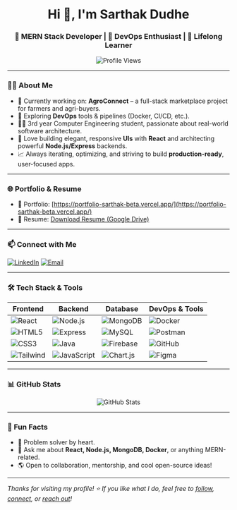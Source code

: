 <h1 align="center">Hi 👋, I'm Sarthak Dudhe</h1>
<h3 align="center">🚀 MERN Stack Developer | 🎯 DevOps Enthusiast | 🧠 Lifelong Learner</h3>

<p align="center">
  <img src="https://komarev.com/ghpvc/?username=sarthakdudhe&label=Profile%20views&color=0e75b6&style=flat" alt="Profile Views" />
</p>

---

### 👨‍💻 About Me

- 🔭 Currently working on: **AgroConnect** – a full-stack marketplace project for farmers and agri-buyers.
- 🌱 Exploring **DevOps** tools & pipelines (Docker, CI/CD, etc.).
- 🧑‍🎓 3rd year Computer Engineering student, passionate about real-world software architecture.
- 🎨 Love building elegant, responsive **UIs** with **React** and architecting powerful **Node.js/Express** backends.
- 📈 Always iterating, optimizing, and striving to build **production-ready**, user-focused apps.

---

### 🌐 Portfolio & Resume

- 🧩 Portfolio: [https://portfolio-sarthak-beta.vercel.app/](https://portfolio-sarthak-beta.vercel.app/)
- 📄 Resume: [Download Resume (Google Drive)](https://drive.google.com/file/d/1g9Nr9DKQW_mDE8XjZJTEcBJB5gsniitN/view?usp=drivesdk)

---

### 📫 Connect with Me

[![LinkedIn]([https://img.shields.io/badge/-LinkedIn-blue?logo=linkedin&style=for-the-badge)](https://linkedin.com/in/sarthak%20dudhe](https://www.linkedin.com/in/sarthak-dudhe-67155a327?utm_source=share&utm_campaign=share_via&utm_content=profile&utm_medium=android_app))
[![Email](https://img.shields.io/badge/-Gmail-D14836?style=for-the-badge&logo=gmail&logoColor=white)](mailto:sarthakdudhe79@gmail.com)

---

### 🛠️ Tech Stack & Tools

| Frontend        | Backend         | Database        | DevOps & Tools      |
|-----------------|-----------------|------------------|----------------------|
| ![React](https://img.shields.io/badge/-React-61DAFB?logo=react&logoColor=black&style=for-the-badge) | ![Node.js](https://img.shields.io/badge/-Node.js-339933?logo=node.js&logoColor=white&style=for-the-badge) | ![MongoDB](https://img.shields.io/badge/-MongoDB-47A248?logo=mongodb&logoColor=white&style=for-the-badge) | ![Docker](https://img.shields.io/badge/-Docker-2496ED?logo=docker&logoColor=white&style=for-the-badge) |
| ![HTML5](https://img.shields.io/badge/-HTML5-E34F26?logo=html5&logoColor=white&style=for-the-badge) | ![Express](https://img.shields.io/badge/-Express.js-000000?logo=express&logoColor=white&style=for-the-badge) | ![MySQL](https://img.shields.io/badge/-MySQL-4479A1?logo=mysql&logoColor=white&style=for-the-badge) | ![Postman](https://img.shields.io/badge/-Postman-FF6C37?logo=postman&logoColor=white&style=for-the-badge) |
| ![CSS3](https://img.shields.io/badge/-CSS3-1572B6?logo=css3&logoColor=white&style=for-the-badge) | ![Java](https://img.shields.io/badge/-Java-007396?logo=java&logoColor=white&style=for-the-badge) | ![Firebase](https://img.shields.io/badge/-Firebase-FFCA28?logo=firebase&logoColor=black&style=for-the-badge) | ![GitHub](https://img.shields.io/badge/-GitHub-181717?logo=github&logoColor=white&style=for-the-badge) |
| ![Tailwind](https://img.shields.io/badge/-TailwindCSS-06B6D4?logo=tailwindcss&logoColor=white&style=for-the-badge) | ![JavaScript](https://img.shields.io/badge/-JavaScript-F7DF1E?logo=javascript&logoColor=black&style=for-the-badge) | ![Chart.js](https://img.shields.io/badge/-Chart.js-FF6384?logo=chartdotjs&logoColor=white&style=for-the-badge) | ![Figma](https://img.shields.io/badge/-Figma-F24E1E?logo=figma&logoColor=white&style=for-the-badge) |

---

### 📊 GitHub Stats

<p align="center">
  <img src="https://github-readme-stats.vercel.app/api?username=sarthakdudhe&show_icons=true&theme=radical" alt="GitHub Stats" />
</p>



---

### 🧠 Fun Facts

- 🧩 Problem solver by heart.
- 💬 Ask me about **React, Node.js, MongoDB, Docker**, or anything MERN-related.
- 🌎 Open to collaboration, mentorship, and cool open-source ideas!

---

_Thanks for visiting my profile! ⭐️ If you like what I do, feel free to [follow](https://github.com/sarthakdudhe), [connect](https://linkedin.com/in/sarthak%20dudhe), or [reach out](mailto:sarthakdudhe79@gmail.com)!_

